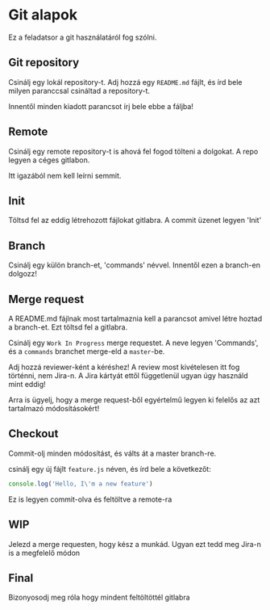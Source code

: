 # Git alapok

Ez a feladatsor a git használatáról fog szólni. 

## Git repository

Csinálj egy lokál repository-t. Adj hozzá egy `README.md` fájlt, és írd bele milyen paranccsal csináltad a repository-t.

Innentől minden kiadott parancsot írj bele ebbe a fáljba!

## Remote

Csinálj egy remote repository-t is ahová fel fogod tölteni a dolgokat. A repo legyen a céges gitlabon.

Itt igazából nem kell leírni semmit.

## Init

Töltsd fel az eddig létrehozott fájlokat gitlabra. A commit üzenet legyen 'Init'

## Branch

Csinálj egy külön branch-et, 'commands' névvel. Innentől ezen a branch-en dolgozz!

## Merge request

A README.md fájlnak most tartalmaznia kell a parancsot amivel létre hoztad a branch-et. Ezt töltsd fel a gitlabra.

Csinálj egy `Work In Progress` merge requestet. A neve legyen 'Commands', és a `commands` branchet merge-eld a `master`-be.

Adj hozzá reviewer-ként a kéréshez! A review most kivételesen itt fog történni, nem Jira-n. A Jira kártyát ettől függetlenül ugyan úgy használd mint eddig!

Arra is ügyelj, hogy a merge request-ből egyértelmű legyen ki felelős az azt tartalmazó módosításokért!

## Checkout

Commit-olj minden módosítást, és válts át a master branch-re.

csinálj egy új fájlt `feature.js` néven, és írd bele a következőt:
```javascript
console.log('Hello, I\'m a new feature')
```

Ez is legyen commit-olva és feltöltve a remote-ra

## WIP
Jelezd a merge requesten, hogy kész a munkád. Ugyan ezt tedd meg Jira-n is a megfelelő módon

## Final
Bizonyosodj meg róla hogy mindent feltöltöttél gitlabra
